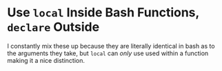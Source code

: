 # Use `local` Inside Bash Functions, `declare` Outside

I constantly mix these up because they are literally identical in bash
as to the arguments they take, but `local` can *only* use used within a
function making it a nice distinction.
